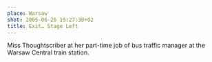 ```yaml
---
place: Warsaw
shot: 2005-06-26 15:27:39+02
title: Exit… Stage Left
---
```


Miss Thoughtscriber at her part-time job of bus traffic manager at the Warsaw Central train station.
